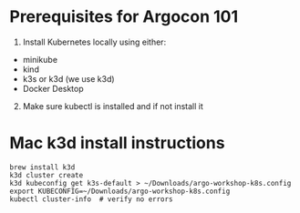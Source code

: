 # Prerequisites for Argocon 101

1. Install Kubernetes locally using either:
- minikube
- kind
- k3s or k3d (we use k3d)
- Docker Desktop

2. Make sure kubectl is installed and if not install it


# Mac k3d install instructions

```
brew install k3d 
k3d cluster create
k3d kubeconfig get k3s-default > ~/Downloads/argo-workshop-k8s.config
export KUBECONFIG=~/Downloads/argo-workshop-k8s.config
kubectl cluster-info  # verify no errors
```
